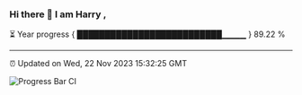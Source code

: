 ### Hi there 👋 I am Harry , 

⏳ Year progress { ██████████████████████████▁▁▁▁ } 89.22 %

---

⏰ Updated on Wed, 22 Nov 2023 15:32:25 GMT

![Progress Bar CI](https://github.com/duykhang68/duykhang68/workflows/Progress%20Bar%20CI/badge.svg)
